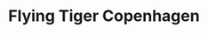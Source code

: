 ---
title: "Flying Tiger Copenhagen"
url: /bristol/flying-tiger-copenhagen-2/
shop: variety store
---